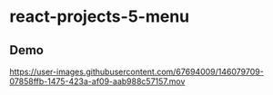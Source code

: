 # react-projects-5-menu
## Demo


https://user-images.githubusercontent.com/67694009/146079709-07858ffb-1475-423a-af09-aab988c57157.mov


